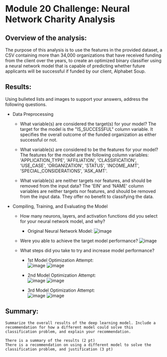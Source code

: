 # Module 20 Challenge: Neural Network Charity Analysis

## Overview of the analysis: 
   The purpose of this analysis is to use the features in the provided dataset, a CSV containing more than 34,000 organizations that have received funding from the client over the years, to create an optimized binary classifier using a neural network model that is capable of predicting whether future applicants will be successful if funded by our client, Alphabet Soup.
   

## Results: 
   Using bulleted lists and images to support your answers, address the following questions.

- Data Preprocessing
    - What variable(s) are considered the target(s) for your model?
The target for the model is the "IS_SUCCESSFUL" column variable.  It specifies the overall outcome of the funded organization as either successful or not.

    - What variable(s) are considered to be the features for your model?
The features for the model are the following column variables: 'APPLICATION_TYPE', 'AFFILIATION', 'CLASSIFICATION', 'USE_CASE', 'ORGANIZATION', 'STATUS', 'INCOME_AMT', 'SPECIAL_CONSIDERATIONS', 'ASK_AMT'.  
    
    - What variable(s) are neither targets nor features, and should be removed from the input data?
The 'EIN' and 'NAME' column variables are neither targets nor features, and should be removed from the input data.  They offer no benefit to classifying the data.
    
    
- Compiling, Training, and Evaluating the Model
    - How many neurons, layers, and activation functions did you select for your neural network model, and why?

        - Original Neural Network Model:
![image](https://user-images.githubusercontent.com/114360511/221687753-511ca52c-23e4-4bcb-924c-1a12747a98a4.png)

    - Were you able to achieve the target model performance?
![image](https://user-images.githubusercontent.com/114360511/221687803-0df0ba04-00c4-4c18-ae16-0669b6e9d0a9.png)
 
    - What steps did you take to try and increase model performance?
 
        - 1st Model Optimization Attempt:   
![image](https://user-images.githubusercontent.com/114360511/221686891-269b2a34-f9c4-4084-a781-f49d2fe8a540.png)
![image](https://user-images.githubusercontent.com/114360511/221687653-489e4541-1a2b-4987-9209-14edbd876612.png)

        - 2nd Model Optimization Attempt:   
![image](https://user-images.githubusercontent.com/114360511/221686977-7ee3a847-ad62-42c5-84ea-20eea4f11ab4.png)
![image](https://user-images.githubusercontent.com/114360511/221687120-1f84eaea-10f7-4d39-9ec7-b7ddd50b0e6c.png)

        - 3rd Model Optimization Attempt:   
![image](https://user-images.githubusercontent.com/114360511/221687406-88c29375-7f37-4c3e-98fc-cbf6ccdd3b49.png)
![image](https://user-images.githubusercontent.com/114360511/221687434-b17bf00d-a53e-427d-8365-9c59350e693a.png)


## Summary: 
    Summarize the overall results of the deep learning model. Include a recommendation for how a different model could solve this classification problem, and explain your recommendation.
    
    There is a summary of the results (2 pt)
    There is a recommendation on using a different model to solve the classification problem, and justification (3 pt)
